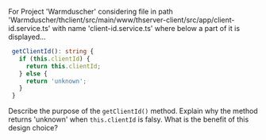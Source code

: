 For Project 'Warmduscher' considering file in path 'Warmduscher/thclient/src/main/www/thserver-client/src/app/client-id.service.ts' with name 'client-id.service.ts' where below a part of it is displayed... 

```typescript
 getClientId(): string {
   if (this.clientId) {
     return this.clientId;
   } else {
     return 'unknown';
   }
 }
```

Describe the purpose of the `getClientId()` method. Explain why the method returns 'unknown' when `this.clientId` is falsy. What is the benefit of this design choice?